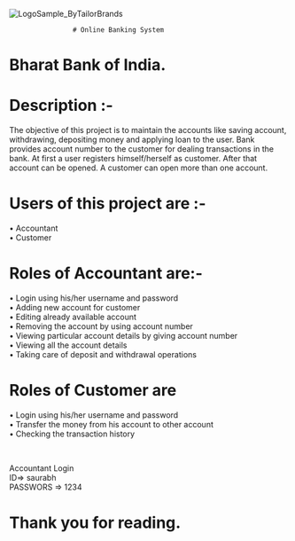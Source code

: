 ![LogoSample_ByTailorBrands](https://user-images.githubusercontent.com/72140114/201530105-9af91fe9-e863-4404-8134-f0f15731e4f5.jpg)




					# Online Banking System

# Bharat Bank of India.
# Description :-
The objective of this project is to maintain the accounts like saving account, withdrawing, depositing money and applying loan to the user. Bank provides account number to the customer for dealing transactions in the bank. At first a user registers himself/herself as customer. After that account can be opened. A customer can open more than one account.

# Users of this project are :-
• Accountant </br>
• Customer </br>

# Roles of Accountant are:-
• Login using his/her username and password</br>
• Adding new account for customer</br>
• Editing already available account</br>
• Removing the account by using account number</br>
• Viewing particular account details by giving account number</br>
• Viewing all the account details</br>
• Taking care of deposit and withdrawal operations</br>

# Roles of Customer are</br>
• Login using his/her username and password</br>
• Transfer the money from his account to other account</br>
• Checking the transaction history</br>



<br>

Accountant Login
<br>
ID=> saurabh
<br>
PASSWORS => 1234


# Thank you for reading.
